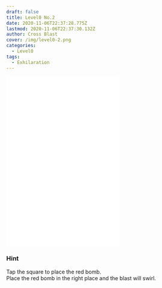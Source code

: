 ```yaml
---
draft: false
title: Level0 No.2
date: 2020-11-06T22:37:28.775Z
lastmod: 2020-11-06T22:37:30.132Z
author: Cross Blast
cover: /img/level0-2.png
categories:
  - Level0
tags:
  - Exhilaration
---
```

<p><iframe style="height: 450px;" src="//fervent-lumiere-0e0ee3.netlify.app/#/blast/level0-2" frameborder="0" scrolling="no" allowfullscreen=""></iframe></p>

### Hint

Tap the square to place the red bomb.\
Place the red bomb in the right place and the blast will swirl.